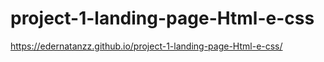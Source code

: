 # project-1-landing-page-Html-e-css
https://edernatanzz.github.io/project-1-landing-page-Html-e-css/
